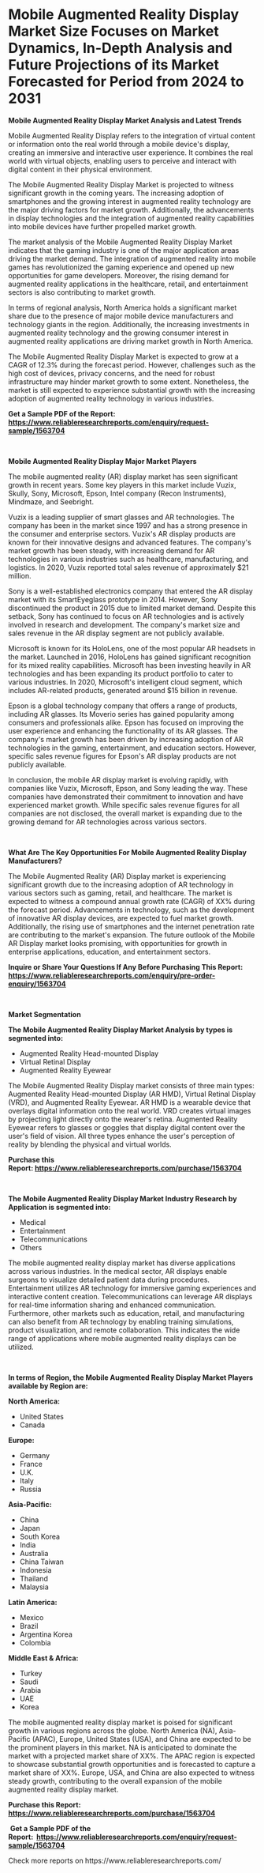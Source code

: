 <p><h1>Mobile Augmented Reality Display Market Size Focuses on Market Dynamics, In-Depth Analysis and Future Projections of its Market Forecasted for Period from 2024 to 2031</h1></p><p><strong>Mobile Augmented Reality Display Market Analysis and Latest Trends</strong></p>
<p><p>Mobile Augmented Reality Display refers to the integration of virtual content or information onto the real world through a mobile device's display, creating an immersive and interactive user experience. It combines the real world with virtual objects, enabling users to perceive and interact with digital content in their physical environment.</p><p>The Mobile Augmented Reality Display Market is projected to witness significant growth in the coming years. The increasing adoption of smartphones and the growing interest in augmented reality technology are the major driving factors for market growth. Additionally, the advancements in display technologies and the integration of augmented reality capabilities into mobile devices have further propelled market growth.</p><p>The market analysis of the Mobile Augmented Reality Display Market indicates that the gaming industry is one of the major application areas driving the market demand. The integration of augmented reality into mobile games has revolutionized the gaming experience and opened up new opportunities for game developers. Moreover, the rising demand for augmented reality applications in the healthcare, retail, and entertainment sectors is also contributing to market growth.</p><p>In terms of regional analysis, North America holds a significant market share due to the presence of major mobile device manufacturers and technology giants in the region. Additionally, the increasing investments in augmented reality technology and the growing consumer interest in augmented reality applications are driving market growth in North America.</p><p>The Mobile Augmented Reality Display Market is expected to grow at a CAGR of 12.3% during the forecast period. However, challenges such as the high cost of devices, privacy concerns, and the need for robust infrastructure may hinder market growth to some extent. Nonetheless, the market is still expected to experience substantial growth with the increasing adoption of augmented reality technology in various industries.</p></p>
<p><strong>Get a Sample PDF of the Report:&nbsp; <a href="https://www.reliableresearchreports.com/enquiry/request-sample/1563704">https://www.reliableresearchreports.com/enquiry/request-sample/1563704</a></strong></p>
<p>&nbsp;</p>
<p><strong>Mobile Augmented Reality Display Major Market Players</strong></p>
<p><p>The mobile augmented reality (AR) display market has seen significant growth in recent years. Some key players in this market include Vuzix, Skully, Sony, Microsoft, Epson, Intel company (Recon Instruments), Mindmaze, and Seebright. </p><p>Vuzix is a leading supplier of smart glasses and AR technologies. The company has been in the market since 1997 and has a strong presence in the consumer and enterprise sectors. Vuzix's AR display products are known for their innovative designs and advanced features. The company's market growth has been steady, with increasing demand for AR technologies in various industries such as healthcare, manufacturing, and logistics. In 2020, Vuzix reported total sales revenue of approximately $21 million.</p><p>Sony is a well-established electronics company that entered the AR display market with its SmartEyeglass prototype in 2014. However, Sony discontinued the product in 2015 due to limited market demand. Despite this setback, Sony has continued to focus on AR technologies and is actively involved in research and development. The company's market size and sales revenue in the AR display segment are not publicly available.</p><p>Microsoft is known for its HoloLens, one of the most popular AR headsets in the market. Launched in 2016, HoloLens has gained significant recognition for its mixed reality capabilities. Microsoft has been investing heavily in AR technologies and has been expanding its product portfolio to cater to various industries. In 2020, Microsoft's intelligent cloud segment, which includes AR-related products, generated around $15 billion in revenue.</p><p>Epson is a global technology company that offers a range of products, including AR glasses. Its Moverio series has gained popularity among consumers and professionals alike. Epson has focused on improving the user experience and enhancing the functionality of its AR glasses. The company's market growth has been driven by increasing adoption of AR technologies in the gaming, entertainment, and education sectors. However, specific sales revenue figures for Epson's AR display products are not publicly available.</p><p>In conclusion, the mobile AR display market is evolving rapidly, with companies like Vuzix, Microsoft, Epson, and Sony leading the way. These companies have demonstrated their commitment to innovation and have experienced market growth. While specific sales revenue figures for all companies are not disclosed, the overall market is expanding due to the growing demand for AR technologies across various sectors.</p></p>
<p>&nbsp;</p>
<p><strong>What Are The Key Opportunities For Mobile Augmented Reality Display Manufacturers?</strong></p>
<p><p>The Mobile Augmented Reality (AR) Display market is experiencing significant growth due to the increasing adoption of AR technology in various sectors such as gaming, retail, and healthcare. The market is expected to witness a compound annual growth rate (CAGR) of XX% during the forecast period. Advancements in technology, such as the development of innovative AR display devices, are expected to fuel market growth. Additionally, the rising use of smartphones and the internet penetration rate are contributing to the market's expansion. The future outlook of the Mobile AR Display market looks promising, with opportunities for growth in enterprise applications, education, and entertainment sectors.</p></p>
<p><strong>Inquire or Share Your Questions If Any Before Purchasing This Report: <a href="https://www.reliableresearchreports.com/enquiry/pre-order-enquiry/1563704">https://www.reliableresearchreports.com/enquiry/pre-order-enquiry/1563704</a></strong></p>
<p>&nbsp;</p>
<p><strong>Market Segmentation</strong></p>
<p><strong>The Mobile Augmented Reality Display Market Analysis by types is segmented into:</strong></p>
<p><ul><li>Augmented Reality Head-mounted Display</li><li>Virtual Retinal Display</li><li>Augmented Reality Eyewear</li></ul></p>
<p><p>The Mobile Augmented Reality Display market consists of three main types: Augmented Reality Head-mounted Display (AR HMD), Virtual Retinal Display (VRD), and Augmented Reality Eyewear. AR HMD is a wearable device that overlays digital information onto the real world. VRD creates virtual images by projecting light directly onto the wearer's retina. Augmented Reality Eyewear refers to glasses or goggles that display digital content over the user's field of vision. All three types enhance the user's perception of reality by blending the physical and virtual worlds.</p></p>
<p><strong>Purchase this Report:&nbsp;<a href="https://www.reliableresearchreports.com/purchase/1563704">https://www.reliableresearchreports.com/purchase/1563704</a></strong></p>
<p>&nbsp;</p>
<p><strong>The Mobile Augmented Reality Display Market Industry Research by Application is segmented into:</strong></p>
<p><ul><li>Medical</li><li>Entertainment</li><li>Telecommunications</li><li>Others</li></ul></p>
<p><p>The mobile augmented reality display market has diverse applications across various industries. In the medical sector, AR displays enable surgeons to visualize detailed patient data during procedures. Entertainment utilizes AR technology for immersive gaming experiences and interactive content creation. Telecommunications can leverage AR displays for real-time information sharing and enhanced communication. Furthermore, other markets such as education, retail, and manufacturing can also benefit from AR technology by enabling training simulations, product visualization, and remote collaboration. This indicates the wide range of applications where mobile augmented reality displays can be utilized.</p></p>
<p>&nbsp;</p>
<p><strong>In terms of Region, the Mobile Augmented Reality Display Market Players available by Region are:</strong></p>
<p>
    <p> <strong> North America: </strong>
        <ul>
            <li>United States</li>
            <li>Canada</li>
        </ul>
        </p> 
    <p> <strong> Europe: </strong>
        <ul>
            <li>Germany</li>
            <li>France</li>
            <li>U.K.</li>
            <li>Italy</li>
            <li>Russia</li>
        </ul>
        </p> 
    <p> <strong> Asia-Pacific: </strong>
        <ul>
            <li>China</li>
            <li>Japan</li>
            <li>South Korea</li>
            <li>India</li>
            <li>Australia</li>
            <li>China Taiwan</li>
            <li>Indonesia</li>
            <li>Thailand</li>
            <li>Malaysia</li>
        </ul>
        </p> 
    <p> <strong> Latin America: </strong>
        <ul>
            <li>Mexico</li>
            <li>Brazil</li>
            <li>Argentina Korea</li>
            <li>Colombia</li>
        </ul>
        </p> 
    <p> <strong> Middle East & Africa: </strong>
        <ul>
            <li>Turkey</li>
            <li>Saudi</li>
            <li>Arabia</li>
            <li>UAE</li>
            <li>Korea</li>
        </ul>
    </p>
    </p>
<p><p>The mobile augmented reality display market is poised for significant growth in various regions across the globe. North America (NA), Asia-Pacific (APAC), Europe, United States (USA), and China are expected to be the prominent players in this market. NA is anticipated to dominate the market with a projected market share of XX%. The APAC region is expected to showcase substantial growth opportunities and is forecasted to capture a market share of XX%. Europe, USA, and China are also expected to witness steady growth, contributing to the overall expansion of the mobile augmented reality display market.</p></p>
<p><strong>Purchase this Report: <a href="https://www.reliableresearchreports.com/purchase/1563704">https://www.reliableresearchreports.com/purchase/1563704</a></strong></p>
<p>&nbsp;<strong>Get a Sample PDF of the Report:&nbsp;&nbsp;<a href="https://www.reliableresearchreports.com/enquiry/request-sample/1563704">https://www.reliableresearchreports.com/enquiry/request-sample/1563704</a></strong></p>
<p><strong></strong></p>
<p>Check more reports on https://www.reliableresearchreports.com/</p>